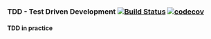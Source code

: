 ### TDD - Test Driven Development [![Build Status](https://travis-ci.org/WeRockStar/captcha-kotlin.svg?branch=master)](https://travis-ci.org/WeRockStar/captcha-kotlin) [![codecov](https://codecov.io/gh/WeRockStar/captcha-kotlin/branch/master/graph/badge.svg)](https://codecov.io/gh/WeRockStar/captcha-kotlin)
#### TDD in practice